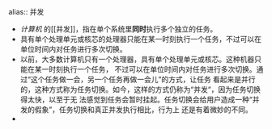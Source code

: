 alias:: 并发

- *计算机* 的[[并发]]，指在单个系统里**同时**执行多个独立的任务。
- 具有单个处理单元或核芯的处理器只能在某一时刻执行一个任务，不过可以在单位时间内对任务进行多次切换。
- 以前，大多数计算机只有一个处理器，具有单个处理单元或核芯。这种机器只能在某一时刻执行一个任务，
  不过可以在单位时间内对任务进行多次切换。通过“这个任务做一会，另一个任务再做一会儿”的方式，让任务
  看起来是并行的，这种方式称为任务切换。如今，这样的方式仍称为“并发“，因为任务切换得太快，以至于无
  法感觉到任务会暂时挂起。任务切换会给用户造成一种“并发的假象”，任务切换和真正并发执行相比，行为上
  还是有着微妙的不同。
-